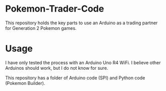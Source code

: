 # Pokemon-Trader-Code

This repository holds the key parts to use an Arduino as a trading partner for Generation 2 Pokemon games. 

# Usage



I have only tested the process with an Arduino Uno R4 WiFi. I believe other Arduinos should work, but I do not know for sure. 

This repository has a folder of Arduino code (SPI) and Python code (Pokemon Builder). 


